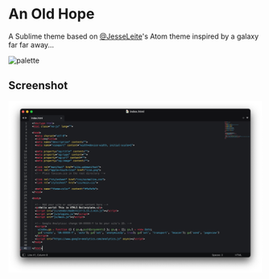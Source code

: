 # An Old Hope

A Sublime theme based on [@JesseLeite](https://github.com/JesseLeite/an-old-hope-syntax-atom)'s Atom theme inspired by a galaxy far far away...

![palette](https://raw.githubusercontent.com/banastas/an-old-hope-syntax-sublime/master/palette.jpg)

## Screenshot

![screenshot](https://raw.githubusercontent.com/banastas/an-old-hope-syntax-sublime/master/screenshot.png)